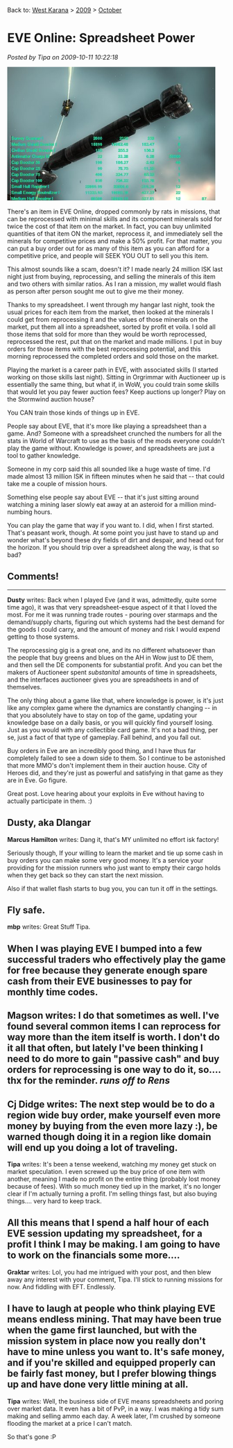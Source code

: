 Back to: [West Karana](/posts/westkarana.md) > [2009](/posts/2009/westkarana.md) > [October](./westkarana.md)
# EVE Online: Spreadsheet Power

*Posted by Tipa on 2009-10-11 10:22:18*

![Business for fun and profit, but mostly profit](../../../uploads/2009/10/evespreadsheet.jpg "Business for fun and profit, but mostly profit")

There's an item in EVE Online, dropped commonly by rats in missions, that can be reprocessed with minimal skills and its component minerals sold for twice the cost of that item on the market. In fact, you can buy unlimited quantities of that item ON the market, reprocess it, and immediately sell the minerals for competitive prices and make a 50% profit. For that matter, you can put a buy order out for as many of this item as you can afford for a competitive price, and people will SEEK YOU OUT to sell you this item.

This almost sounds like a scam, doesn't it? I made nearly 24 million ISK last night just from buying, reprocessing, and selling the minerals of this item and two others with similar ratios. As I ran a mission, my wallet would flash as person after person sought me out to give me their money.

Thanks to my spreadsheet. I went through my hangar last night, took the usual prices for each item from the market, then looked at the minerals I could get from reprocessing it and the values of those minerals on the market, put them all into a spreadsheet, sorted by profit et voila. I sold all those items that sold for more than they would be worth reprocessed, reprocessed the rest, put that on the market and made millions. I put in buy orders for those items with the best reprocessing potential, and this morning reprocessed the completed orders and sold those on the market.

Playing the market is a career path in EVE, with associated skills (I started working on those skills last night). Sitting in Orgrimmar with Auctioneer up is essentially the same thing, but what if, in WoW, you could train some skills that would let you pay fewer auction fees? Keep auctions up longer? Play on the Stormwind auction house?

You CAN train those kinds of things up in EVE.

People say about EVE, that it's more like playing a spreadsheet than a game. And? Someone with a spreadsheet crunched the numbers for all the stats in World of Warcraft to use as the basis of the mods everyone couldn't play the game without. Knowledge is power, and spreadsheets are just a tool to gather knowledge.

Someone in my corp said this all sounded like a huge waste of time. I'd made almost 13 million ISK in fifteen minutes when he said that -- that could take me a couple of mission hours.

Something else people say about EVE -- that it's just sitting around watching a mining laser slowly eat away at an asteroid for a million mind-numbing hours.

You can play the game that way if you want to. I did, when I first started. That's peasant work, though. At some point you just have to stand up and wonder what's beyond these dry fields of dirt and despair, and head out for the horizon. If you should trip over a spreadsheet along the way, is that so bad?

## Comments!
---
**Dusty** writes: Back when I played Eve (and it was, admittedly, quite some time ago), it was that very spreadsheet-esque aspect of it that I loved the most. For me it was running trade routes - pouring over starmaps and the demand/supply charts, figuring out which systems had the best demand for the goods I could carry, and the amount of money and risk I would expend getting to those systems. 

The reprocessing gig is a great one, and its no different whatsoever than the people that buy greens and blues on the AH in Wow just to DE them, and then sell the DE components for substantial profit. And you can bet the makers of Auctioneer spent *substanital* amounts of time in spreadsheets, and the interfaces auctioneer gives you are spreadsheets in and of themselves. 

The only thing about a game like that, where knowledge is power, is it's just like any complex game where the dynamics are constantly changing -- in that you absolutely have to stay on top of the game, updating your knowledge base on a daily basis, or you will quickly find yourself losing. Just as you would with any collectible card game. It's not a bad thing, per se, just a fact of that type of gameplay. Fall behind, and you fall out. 

Buy orders in Eve are an incredibly good thing, and I have thus far completely failed to see a down side to them. So I continue to be astonished that more MMO's don't implement them in their auction house. City of Heroes did, and they're just as powerful and satisfying in that game as they are in Eve. Go figure.

Great post. Love hearing about your exploits in Eve without having to actually participate in them. :) 

Dusty, aka Dlangar
---
**Marcus Hamilton** writes: Dang it, that's MY unlimited no effort isk factory!

Seriously though, If your willing to learn the market and tie up some cash in buy orders you can make some very good money. It's a service your providing for the mission runners who just want to empty their cargo holds when they get back so they can start the next mission.

Also if that wallet flash starts to bug you, you can tun it off in the settings.

Fly safe.
---
**mbp** writes: Great Stuff Tipa. 

When I was playing EVE I bumped into a few successful traders who effectively play the game for free because they generate enough spare cash from their EVE businesses to pay for monthly time codes.
---
**Magson** writes: I do that sometimes as well. I've found several common items I can reprocess for way more than the item itself is worth. I don't do it all that often, but lately I've been thinking I need to do more to gain "passive cash" and buy orders for reprocessing is one way to do it, so.... thx for the reminder. *runs off to Rens*
---
**Cj Didge** writes: The next step would be to do a region wide buy order, make yourself even more money by buying from the even more lazy :), be warned though doing it in a region like domain will end up you doing a lot of traveling.
---
**Tipa** writes: It's been a tense weekend, watching my money get stuck on market speculation. I even screwed up the buy price of one item with another, meaning I made no profit on the entire thing (probably lost money because of fees). With so much money tied up in the market, it's no longer clear if I'm actually turning a profit. I'm selling things fast, but also buying things.... very hard to keep track.

All this means that I spend a half hour of each EVE session updating my spreadsheet, for a profit I think I may be making. I am going to have to work on the financials some more....
---
**Graktar** writes: Lol, you had me intrigued with your post, and then blew away any interest with your comment, Tipa. I'll stick to running missions for now. And fiddling with EFT. Endlessly. 

I have to laugh at people who think playing EVE means endless mining. That may have been true when the game first launched, but with the mission system in place now you really don't have to mine unless you want to. It's safe money, and if you're skilled and equipped properly can be fairly fast money, but I prefer blowing things up and have done very little mining at all.
---
**Tipa** writes: Well, the business side of EVE means spreadsheets and poring over market data. It even has a bit of PvP, in a way. I was making a tidy sum making and selling ammo each day. A week later, I'm crushed by someone flooding the market at a price I can't match.

So that's gone :P

